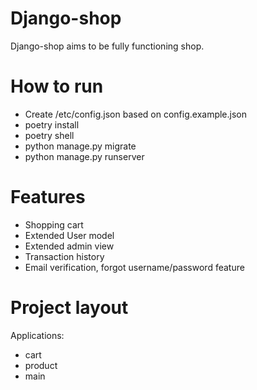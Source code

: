 # Django-shop

Django-shop aims to be fully functioning shop.

# How to run 
- Create /etc/config.json based on config.example.json
- poetry install 
- poetry shell 
- python manage.py migrate
- python manage.py runserver

# Features
- Shopping cart
- Extended User model 
- Extended admin view
- Transaction history
- Email verification, forgot username/password feature

# Project layout
Applications:
- cart 
- product 
- main


